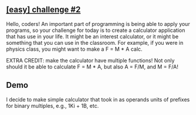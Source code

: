 ## [\[easy\] challenge #2](https://www.reddit.com/r/dailyprogrammer/comments/pjbj8/easy_challenge_2/)

Hello, coders! An important part of programming is being able to apply your programs, so your challenge for today is to create a calculator application that has use in your life. It might be an interest calculator, or it might be something that you can use in the classroom. For example, if you were in physics class, you might want to make a F = M * A calc.

EXTRA CREDIT: make the calculator have multiple functions! Not only should it be able to calculate F = M * A, but also A = F/M, and M = F/A!

## Demo

I decide to make simple calculator that took in as operands units of prefixes for binary multiples, e.g., 1Ki + 1B, etc.